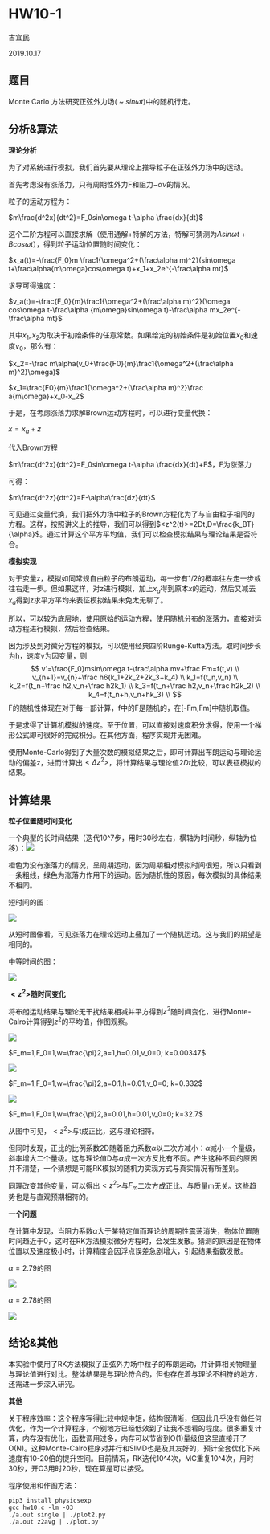 # HW10-1

古宜民

2019.10.17

## 题目

Monte Carlo 方法研究正弦外力场( ~ $sin\omega t$)中的随机行走。

## 分析&算法

**理论分析**

为了对系统进行模拟，我们首先要从理论上推导粒子在正弦外力场中的运动。

首先考虑没有涨落力，只有周期性外力F和阻力$-\alpha v$的情况。

粒子的运动方程为：

$m\frac{d^2x}{dt^2}=F_0sin\omega t-\alpha \frac{dx}{dt}$

这个二阶方程可以直接求解（使用通解+特解的方法，特解可猜测为$Asin\omega t+Bcos\omega t$），得到粒子运动位置随时间变化：

$x_a(t)=-\frac{F_0}m \frac1{\omega^2+(\frac\alpha m)^2}(sin\omega t+\frac\alpha{m\omega}cos\omega t)+x_1+x_2e^{-\frac\alpha mt}$

求导可得速度：

$v_a(t)=-\frac{F_0}{m}\frac1{\omega^2+(\frac\alpha m)^2}(\omega cos\omega t-\frac\alpha {m\omega}sin\omega t)-\frac\alpha mx_2e^{-\frac\alpha mt}$

其中$x_1,x_2$为取决于初始条件的任意常数。如果给定的初始条件是初始位置$x_0$和速度$v_0$，那么有：

$x_2=-\frac m\alpha(v_0+\frac{F0}{m}\frac1{\omega^2+(\frac\alpha m)^2}\omega)$

$x_1=\frac{F0}{m}\frac1{\omega^2+(\frac\alpha m)^2}\frac a{m\omega}+x_0-x_2$

于是，在考虑涨落力求解Brown运动方程时，可以进行变量代换：

$x=x_a+z$

代入Brown方程

$m\frac{d^2x}{dt^2}=F_0sin\omega t-\alpha \frac{dx}{dt}+F$，F为涨落力

可得：

$m\frac{d^2z}{dt^2}=F-\alpha\frac{dz}{dt}$

可见通过变量代换，我们把外力场中粒子的Brown方程化为了与自由粒子相同的方程。这样，按照讲义上的推导，我们可以得到$<z^2(t)>=2Dt,D=\frac{k_BT}{\alpha}$。通过计算这个平方平均值，我们可以检查模拟结果与理论结果是否符合。

**模拟实现**

对于变量z，模拟如同常规自由粒子的布朗运动，每一步有1/2的概率往左走一步或往右走一步。但如果这样，对z进行模拟，加上$x_a$得到原本$x$的运动，然后又减去$x_a$得到z求平方平均来表征模拟结果未免太无聊了。

所以，可以较为底层地，使用原始的运动方程，使用随机分布的涨落力，直接对运动方程进行模拟，然后检查结果。

因为涉及到对微分方程的模拟，可以使用经典四阶Runge-Kutta方法。取时间步长为h，速度v为因变量，则
$$
v'=\frac{F_0}msin\omega t-\frac\alpha mv+\frac Fm=f(t,v) \\
v_{n+1}=v_{n}+\frac h6(k_1+2k_2+2k_3+k_4) \\
k_1=f(t_n,v_n) \\
k_2=f(t_n+\frac h2,v_n+\frac h2k_1) \\
k_3=f(t_n+\frac h2,v_n+\frac h2k_2) \\
k_4=f(t_n+h,v_n+hk_3) \\
$$
F的随机性体现在对于每一部计算，f中的F是随机的，在[-Fm,Fm]中随机取值。

于是求得了计算机模拟的速度。至于位置，可以直接对速度积分求得，使用一个梯形公式即可很好的完成积分。在其他方面，程序实现并无困难。

使用Monte-Carlo得到了大量次数的模拟结果之后，即可计算出布朗运动与理论运动的偏差z，进而计算出$<\Delta z^2>$，将计算结果与理论值$2Dt$比较，可以表征模拟的结果。

## 计算结果

**粒子位置随时间变化**

一个典型的长时间结果（迭代10^7步，用时30秒左右，横轴为时间秒，纵轴为位移）：![](./longtime.png)

橙色为没有涨落力的情况，呈周期运动，因为周期相对模拟时间很短，所以只看到一条粗线，绿色为涨落力作用下的运动。因为随机性的原因，每次模拟的具体结果不相同。

短时间的图：

![](./shorttime.png)

从短时图像看，可见涨落力在理论运动上叠加了一个随机运动。这与我们的期望是相同的。

中等时间的图：

![](./midtime.png)

**$<z^2>$随时间变化**

将布朗运动结果与理论无干扰结果相减并平方得到$z^2$随时间变化，进行Monte-Calro计算得到$z^2$的平均值，作图观察。

![](./z2avg-t-1.png)

$F_m=1,F_0=1,w=\frac{\pi}2,a=1,h=0.01,v_0=0; k=0.00347$

![](./z2avg-t-2.png)

$F_m=1,F_0=1,w=\frac{\pi}2,a=0.1,h=0.01,v_0=0; k=0.332$

![](./z2avg-t-3.png)

$F_m=1,F_0=1,w=\frac{\pi}2,a=0.01,h=0.01,v_0=0; k=32.7$

从图中可见，$<z^2>$与t成正比，这与理论相符。

但同时发现，正比的比例系数2D随着阻力系数$\alpha$以二次方减小：$\alpha$减小一个量级，斜率增大二个量级。这与理论值D与$\alpha$成一次方反比有不同。产生这种不同的原因并不清楚，一个猜想是可能RK模拟的随机力实现方式与真实情况有所差别。

同理改变其他变量，可以得出$<z^2>$与$F_m$二次方成正比、与质量m无关。这些趋势也是与直观预期相符的。

**一个问题**

在计算中发现，当阻力系数$\alpha$大于某特定值而理论的周期性震荡消失，物体位置随时间趋近于0，这时在RK方法模拟微分方程时，会发生发散。猜测的原因是在物体位置以及速度极小时，计算精度会因浮点误差急剧增大，引起结果指数发散。

$\alpha=2.79$的图

![](bad.png)

$\alpha=2.78$的图

![](./good.png)

## 结论&其他

本实验中使用了RK方法模拟了正弦外力场中粒子的布朗运动，并计算相关物理量与理论值进行对比。整体结果是与理论符合的，但也存在着与理论不相符的地方，还需进一步深入研究。

**其他**

关于程序效率：这个程序写得比较中规中矩，结构很清晰，但因此几乎没有做任何优化，作为一个计算程序，个别地方已经低效到了让我不想看的程度。很多重复计算，内存没有优化，函数调用过多，内存可以节省到O(1)量级但这里直接开了O(N)。这种Monte-Calro程序对并行和SIMD也是及其友好的，预计全套优化下来速度有10-20倍的提升空间。目前情况，RK迭代10^4次，MC重复10^4次，用时30秒，开O3用时20秒，现在算是可以接受。

程序使用和作图方法：

```
pip3 install physicsexp
gcc hw10.c -lm -O3
./a.out single | ./plot2.py
./a.out z2avg | ./plot.py
```

